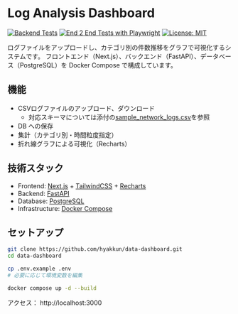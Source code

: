# Log Analysis Dashboard

[![Backend Tests](https://github.com/hyakkun/data-dashboard/actions/workflows/backend-tests.yml/badge.svg)](https://github.com/hyakkun/data-dashboard/actions/workflows/backend-tests.yml)
[![End 2 End Tests with Playwright](https://github.com/hyakkun/data-dashboard/actions/workflows/e2e-tests.yml/badge.svg)](https://github.com/hyakkun/data-dashboard/actions/workflows/e2e-tests.yml)
[![License: MIT](https://img.shields.io/badge/License-MIT-yellow.svg)](/LICENSE)

ログファイルをアップロードし、カテゴリ別の件数推移をグラフで可視化するシステムです。
フロントエンド（Next.js）、バックエンド（FastAPI）、データベース（PostgreSQL）を Docker Compose で構成しています。

## 機能

* CSVログファイルのアップロード、ダウンロード
  * 対応スキーマについては添付の[sample_network_logs.csv](/sample_network_logs.csv)を参照
* DB への保存
* 集計（カテゴリ別・時間粒度指定）
* 折れ線グラフによる可視化（Recharts）

## 技術スタック

* Frontend: [Next.js](https://nextjs.org/) + [TailwindCSS](https://tailwindcss.com/) + [Recharts](https://recharts.org/)
* Backend: [FastAPI](https://fastapi.tiangolo.com/)
* Database: [PostgreSQL](https://www.postgresql.org/)
* Infrastructure: [Docker Compose](https://docs.docker.com/compose/)

## セットアップ

```bash
git clone https://github.com/hyakkun/data-dashboard.git
cd data-dashboard

cp .env.example .env
# 必要に応じて環境変数を編集

docker compose up -d --build
```

アクセス： http://localhost:3000